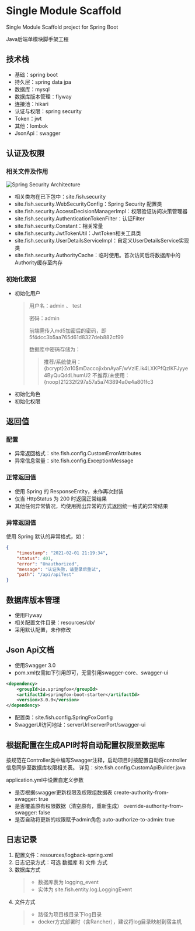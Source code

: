 # Single Module Scaffold

Single Module Scaffold project for Spring Boot

Java后端单模块脚手架工程

## 技术栈
- 基础：spring boot
- 持久层：spring data jpa
- 数据库：mysql
- 数据库版本管理：flyway
- 连接池：hikari
- 认证与权限：spring security
- Token：jwt
- 其他：lombok
- JsonApi：swagger

## 认证及权限
### 相关文件及作用
![Spring Security Architecture](https://bs-uploads.toptal.io/blackfish-uploads/uploaded_file/file/412345/image-1602672495860.085-952930c83f53503d7e84d1371bec3775.png)
- 相关类均在已下包中：site.fish.security
- site.fish.security.WebSecurityConfig：Spring Security 配置类
- site.fish.security.AccessDecisionManagerImpl：权限验证访问决策管理器
- site.fish.security.AuthenticationTokenFilter：认证Filter
- site.fish.security.Constant：相关常量
- site.fish.security.JwtTokenUtil：JwtToken相关工具类
- site.fish.security.UserDetailsServiceImpl：自定义UserDetailsService实现类
- site.fish.security.AuthorityCache：临时使用。首次访问后将数据库中的Authority缓存至内存

### 初始化数据
- 初始化用户
  > 用户名：admin 、 test
  > 
  > 密码：admin
  > 
  > 前端需传入md5加密后的密码，即 5f4dcc3b5aa765d61d8327deb882cf99
  > 
  > 数据库中密码存储为：
  > > 推荐/系统使用：{bcrypt}$2a$10$mDaccojixbnAyaF/wVzIE.ik4LXKPfQzlKFJyye4ByQuQddLhumU2
  > > 不推荐/未使用：{noop}21232f297a57a5a743894a0e4a801fc3
- 初始化角色
- 初始化权限

## 返回值
### 配置
- 异常返回格式：site.fish.config.CustomErrorAttributes
- 异常信息常量：site.fish.config.ExceptionMessage

### 正常返回值
- 使用 Spring 的 ResponseEntity，未作再次封装
- 仅当 HttpStatus 为 200 时返回正常结果
- 其他任何异常情况，均使用抛出异常的方式返回统一格式的异常结果

### 异常返回值
使用 Spring 默认的异常格式，如：
```json
{
    "timestamp": "2021-02-01 21:19:34",
    "status": 401,
    "error": "Unauthorized",
    "message": "认证失败，请登录后重试",
    "path": "/api/apiTest"
}
```

## 数据库版本管理
- 使用Flyway
- 相关配置文件目录：resources/db/
- 采用默认配置，未作修改

## Json Api文档
- 使用Swagger 3.0
- pom.xml仅需如下引用即可，无需引用swagger-core、swagger-ui
```xml
<dependency>
    <groupId>io.springfox</groupId>
    <artifactId>springfox-boot-starter</artifactId>
    <version>3.0.0</version>
</dependency>
```  
- 配置类：site.fish.config.SpringFoxConfig
- SwaggerUI访问地址：serverUrl:serverPort/swagger-ui

## 根据配置在生成API时将自动配置权限至数据库
按规范在Controller类中编写Swagger注释，启动项目时按配置自动将controller信息同步至数据库权限相关表。
详见：site.fish.config.CustomApiBuilder.java

application.yml中设置自定义参数
- 是否根据swagger更新权限及权限组数据表
create-authority-from-swagger: true
- 是否覆盖原有权限数据（清空原有，重新生成）
override-authority-from-swagger: false
- 是否自动将更新的权限赋予admin角色
auto-authorize-to-admin: true

## 日志记录
1. 配置文件：resources/logback-spring.xml
2. 日志记录方式：可选 数据库 和 文件 方式
3. 数据库方式
   > - 数据库表为 logging_event
   > - 实体为 site.fish.entity.log.LoggingEvent
4. 文件方式
   > - 路径为项目根目录下log目录
   > - docker方式部署时（含Rancher），建议将log目录映射到宿主机
   
